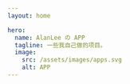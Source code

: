 ```yaml
---
layout: home

hero:
  name: AlanLee の APP
  tagline: 一些我自己做的项目。
  image:
    src: /assets/images/apps.svg
    alt: APP
---
```



<AppListPage />

<script setup>
  import AppListPage from '../../src/pages/AppListPage.vue'
</script>